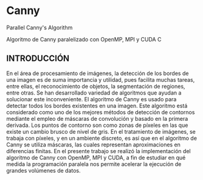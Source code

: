# Canny
 Parallel Canny's Algorithm

Algoritmo de Canny paralelizado con OpenMP, MPI y CUDA C

## INTRODUCCIÓN
En el área de procesamiento de imágenes, la detección de los bordes de una
imagen es de suma importancia y utilidad, pues facilita muchas tareas, entre ellas, el
reconocimiento de objetos, la segmentación de regiones, entre otras. Se han desarrollado
variedad de algoritmos que ayudan a solucionar este inconveniente.
El algoritmo de Canny es usado para detectar todos los bordes existentes en una
imagen. Este algoritmo está considerado como uno de los mejores métodos de detección
de contornos mediante el empleo de máscaras de convolución y basado en la primera
derivada. Los puntos de contorno son como zonas de píxeles en las que existe un cambio
brusco de nivel de gris. En el tratamiento de imágenes, se trabaja con píxeles, y en un
ambiente discreto, es así que en el algoritmo de Canny se utiliza máscaras, las cuales
representan aproximaciones en diferencias finitas.
En el presente trabajo se realizó la implementación del algoritmo de Canny con
OpenMP, MPI y CUDA, a fin de estudiar en qué medida la programación paralela nos
permite acelerar la ejecución de grandes volúmenes de datos.
